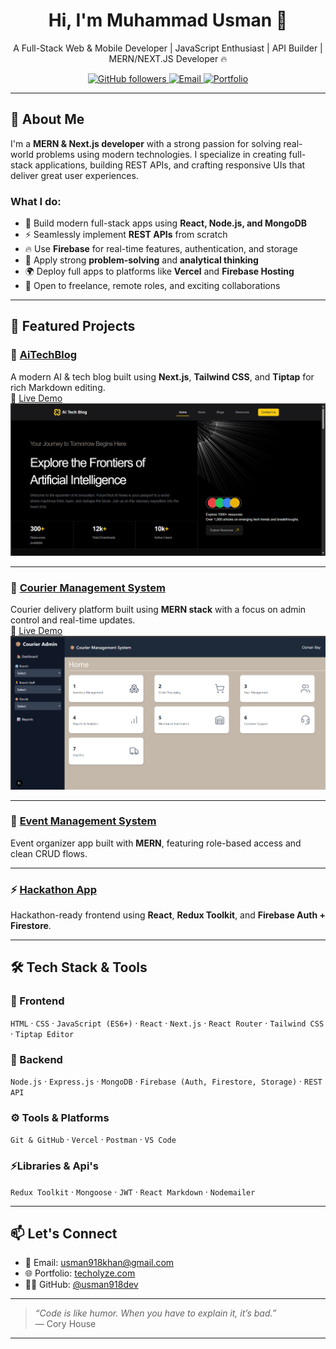 <h1 align="center">Hi, I'm Muhammad Usman 👋</h1>
<p align="center">A Full-Stack Web & Mobile Developer | JavaScript Enthusiast | API Builder | MERN/NEXT.JS Developer 🔥</p>

<p align="center">
  <a href="https://github.com/usman918dev?tab=repositories">
    <img alt="GitHub followers" src="https://img.shields.io/github/followers/usman918dev?style=social">
  </a>
  <a href="mailto:usman918khan@gmail.com">
    <img alt="Email" src="https://img.shields.io/badge/Email-usman918khan%40gmail.com-blue?style=flat-square&logo=gmail">
  </a>
  <a href="https://www.techolyze.com" target="_blank">
    <img alt="Portfolio" src="https://img.shields.io/badge/Portfolio-Techolyze-blueviolet?style=flat-square">
  </a>
</p>

---

## 🧠 About Me

I'm a **MERN & Next.js developer** with a strong passion for solving real-world problems using modern technologies. I specialize in creating full-stack applications, building REST APIs, and crafting responsive UIs that deliver great user experiences.

### What I do:
- 🔨 Build modern full-stack apps using **React, Node.js, and MongoDB**
- ⚡ Seamlessly implement **REST APIs** from scratch
- 🔥 Use **Firebase** for real-time features, authentication, and storage
- 🧠 Apply strong **problem-solving** and **analytical thinking**
- 🌍 Deploy full apps to platforms like **Vercel** and **Firebase Hosting**
- 💬 Open to freelance, remote roles, and exciting collaborations

---

## 🚀 Featured Projects

### 🧠 [AiTechBlog](https://github.com/usman918dev/AiTechBlog)  
A modern AI & tech blog built using **Next.js**, **Tailwind CSS**, and **Tiptap** for rich Markdown editing.  
🔗 [Live Demo](https://www.techolyze.com)  
![AiTechBlog Screenshot](./public/home-ss.png)

---

### 🚚 [Courier Management System](https://github.com/usman918dev/courier-management-system)  
Courier delivery platform built using **MERN stack** with a focus on admin control and real-time updates.  
🔗 [Live Demo](https://courier-management-system-iota.vercel.app)  
![Courier Screenshot](./public/courierX.png)

---

### 🎉 [Event Management System](https://github.com/usman918dev/final-hackathon-SMIT)  
Event organizer app built with **MERN**, featuring role-based access and clean CRUD flows.

---

### ⚡ [Hackathon App](https://github.com/usman918dev/Hackathon)  
Hackathon-ready frontend using **React**, **Redux Toolkit**, and **Firebase Auth + Firestore**.

---

## 🛠️ Tech Stack & Tools

### 🚀 Frontend
`HTML` · `CSS` · `JavaScript (ES6+)` · `React` · `Next.js` · `React Router` · `Tailwind CSS` · `Tiptap Editor`

### 🔧 Backend
`Node.js` · `Express.js` · `MongoDB` · `Firebase (Auth, Firestore, Storage)` · `REST API`

### ⚙️ Tools & Platforms
`Git & GitHub` · `Vercel` · `Postman` · `VS Code` 

### ⚡Libraries & Api's
`Redux Toolkit` · `Mongoose` · `JWT` · `React Markdown` · `Nodemailer` 

---


## 📫 Let's Connect

- 📧 Email: [usman918khan@gmail.com](mailto:usman918khan@gmail.com)  
- 🌐 Portfolio: [techolyze.com](https://www.techolyze.com)  
- 🧑‍💻 GitHub: [@usman918dev](https://github.com/usman918dev)

---

> _“Code is like humor. When you have to explain it, it’s bad.”_  
> — Cory House

---

<!--
📌 Tip: Replace the image paths with hosted screenshots if not using GitHub Pages.
🚀 Make sure to keep this updated as you grow!
-->
